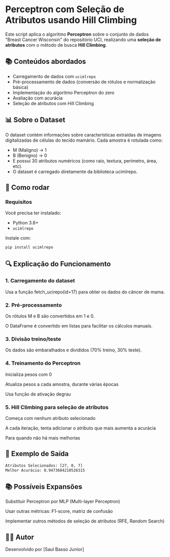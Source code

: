 # Perceptron com Seleção de Atributos usando Hill Climbing

Este script aplica o algoritmo **Perceptron** sobre o conjunto de dados "Breast Cancer Wisconsin" do repositório UCI, realizando uma **seleção de atributos** com o método de busca **Hill Climbing**.

## 📚 Conteúdos abordados

- Carregamento de dados com `ucimlrepo`
- Pré-processamento de dados (conversão de rótulos e normalização básica)
- Implementação do algoritmo Perceptron do zero
- Avaliação com acurácia
- Seleção de atributos com Hill Climbing

## 📊 Sobre o Dataset

O dataset contém informações sobre características extraídas de imagens digitalizadas de células do tecido mamário. Cada amostra é rotulada como:

- M (Maligno) → 1
- B (Benigno) → 0
- E possui 30 atributos numéricos (como raio, textura, perímetro, área, etc).
- O dataset é carregado diretamente da biblioteca ucimlrepo.

## 🔁 Como rodar

### Requisitos

Você precisa ter instalado:

- Python 3.8+
- `ucimlrepo`

Instale com:

```bash
pip install ucimlrepo
```

## 🔍 Explicação do Funcionamento

### 1. Carregamento do dataset

Usa a função fetch_ucirepo(id=17) para obter os dados do câncer de mama.

### 2. Pré-processamento

Os rótulos M e B são convertidos em 1 e 0.

O DataFrame é convertido em listas para facilitar os cálculos manuais.

### 3. Divisão treino/teste

Os dados são embaralhados e divididos (70% treino, 30% teste).

### 4. Treinamento do Perceptron

Inicializa pesos com 0

Atualiza pesos a cada amostra, durante várias épocas

Usa função de ativação degrau

### 5. Hill Climbing para seleção de atributos

Começa com nenhum atributo selecionado

A cada iteração, tenta adicionar o atributo que mais aumenta a acurácia

Para quando não há mais melhorias

## 🧮 Exemplo de Saída

```bash
Atributos Selecionados: [27, 0, 7]
Melhor Acurácia: 0.9473684210526315
```

## 📚 Possíveis Expansões

Substituir Perceptron por MLP (Multi-layer Perceptron)

Usar outras métricas: F1-score, matriz de confusão

Implementar outros métodos de seleção de atributos (RFE, Random Search)

## 👨‍💻 Autor

Desenvolvido por [Saul Basso Junior]
